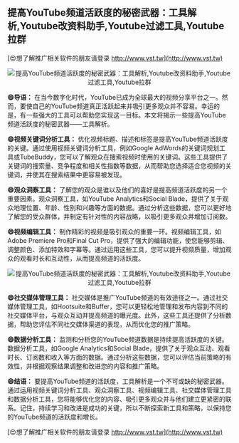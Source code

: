 ## **提高YouTube频道活跃度的秘密武器：工具解析,Youtube改资料助手,Youtube过滤工具,Youtube拉群**

[😍想了解推广相关软件的朋友请登录 http://www.vst.tw](http://www.vst.tw)

 <center><img src="https://vst.tw/MP4/tuiguang/png/3.png" alt="提高YouTube频道活跃度的秘密武器：工具解析,Youtube改资料助手,Youtube过滤工具,Youtube拉群"></center>

**😄导语：**
在当今数字化时代，YouTube已成为全球最大的视频分享平台之一。然而，要使自己的YouTube频道真正活跃起来并吸引更多观众并不容易。幸运的是，有一些强大的工具可以帮助您实现这一目标。本文将揭示一些提高YouTube频道活跃度的秘密武器——工具解析。

**😄视频关键词分析工具：**
优化视频标题、描述和标签是提高YouTube频道活跃度的关键。通过使用视频关键词分析工具，例如Google AdWords的关键词规划工具或TubeBuddy，您可以了解观众在搜索视频时使用的关键词。这些工具提供了关键词的搜索量、竞争程度和相关性指数等数据，从而帮助您选择适合您视频的关键词，并使其在搜索结果中更容易被发现。

**😄观众洞察工具：**
了解您的观众是谁以及他们的喜好是提高频道活跃度的另一个重要因素。观众洞察工具，如YouTube Analytics和Social Blade，提供了关于观众地理位置、年龄、性别和兴趣等方面的数据。通过分析这些数据，您可以更好地了解您的受众群体，并制定有针对性的内容战略，以吸引更多观众并增加订阅数。

**😄视频编辑工具：**
制作精彩的视频是吸引观众的重要一环。视频编辑工具，如Adobe Premiere Pro和Final Cut Pro，提供了强大的编辑功能，使您能够剪辑、调整颜色、添加特效和字幕等。通过运用这些工具，您可以提升视频质量，增加观众的观看时长和互动性，从而提高频道的活跃度。

 <center><img src="https://vst.tw/MP4/tuiguang/png/6.png" alt="提高YouTube频道活跃度的秘密武器：工具解析,Youtube改资料助手,Youtube过滤工具,Youtube拉群"></center>

**😄社交媒体管理工具：**
社交媒体是推广YouTube频道的有效途径之一。通过社交媒体管理工具，如Hootsuite和Buffer，您可以更轻松地管理和发布内容到不同的社交媒体平台，与观众互动并提高频道的曝光度。此外，这些工具还提供了分析数据，帮助您评估不同社交媒体渠道的表现，从而优化您的推广策略。

**😄数据分析工具：**
监测和分析您的YouTube频道数据是持续提高活跃度的关键。数据分析工具，如Google Analytics和Social Blade，提供了关于观众互动、观看时长、订阅数和收入等方面的数据。通过分析这些数据，您可以评估当前策略的有效性，并根据观察结果调整和改进您的内容和推广策略。

**😄结语：**
要提高YouTube频道的活跃度，工具解析是一个不可或缺的秘密武器。通过运用视频关键词分析工具、观众洞察工具、视频编辑工具、社交媒体管理工具和数据分析工具，您将能够优化您的内容、吸引更多观众并与他们建立更紧密的联系。记住，持续学习和改进是成功的关键，所以不断探索新工具和策略，以保持您的YouTube频道的活跃度和增长。

[😍想了解推广相关软件的朋友请登录 http://www.vst.tw](http://www.vst.tw)



